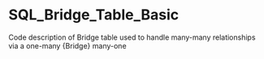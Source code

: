 # SQL_Bridge_Table_Basic
Code description of Bridge table used to handle many-many relationships via a one-many {Bridge} many-one  
